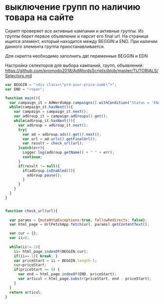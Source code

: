 # выключение групп по наличию товара на сайте
Скрипт проверяет все активные кампании и активные группы. Из группы берет первое объявление и парсит его final url.
На странице ищится элемент, который находится между BEGGIN и END. При наличии данного элемента
группа приостанавливается.

Для скрипта необходимо заполнить двt переменные BEGGIN и EDN

Настройка селекторов для выбора кампаний, групп, объявлений:
https://github.com/promodo2018/AdWordsScripts/blob/master/TUTORIALS/Selectors.md


```js
var BEGGIN = "<div class=\"prd-your-price-numb\">";
var END = "<span";

function main(){
  var campaign_it = AdWordsApp.campaigns().withCondition("Status = 'ENABLED'").withCondition("Status != 'REMOVED'").get();
  while(campaign_it.hasNext()){
    var campaign = campaign_it.next();
    var adGroup_it = campaign.adGroups().get();
    while(adGroup_it.hasNext()){
      var adGroup = adGroup_it.next();
      try{
        var ad = adGroup.ads().get().next();
        var url = ad.urls().getFinalUrl();
        var result = check_url(url);
      }catch(err){
        Logger.log(adGroup.getName() + " " + err);
        continue;
      }
      if(result != null){
        if(adGroup.isEnabled()){
          adGroup.pause();
        }
      }
    }
  }
}


function check_url(url){
  
  var params = {muteHttpExceptions:true, followRedirects: false};
  var html_page = UrlFetchApp.fetch(url, params).getContentText();

  var cur = {};
  var ii=0; 
  
  while(ii!=-1){
    ii= html_page.indexOf(BEGGIN,cur);
    if(ii==-1){ break; }
    var priceStart = ii + BEGGIN.length-1;
    cur=priceStart;
    if(priceStart >= 0) {
      var end = html_page.indexOf(END, priceStart);
      var articul = html_page.substr(priceStart, end - priceStart);
    }
  }
  return articul;
}
```
